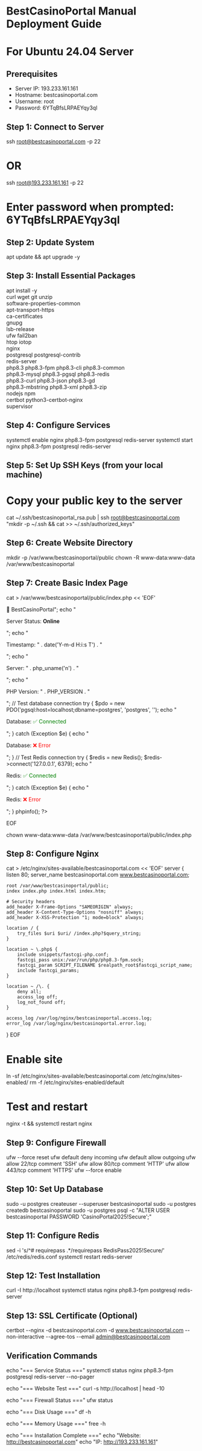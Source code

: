 
# BestCasinoPortal Manual Deployment Guide
# For Ubuntu 24.04 Server

## Prerequisites
- Server IP: 193.233.161.161
- Hostname: bestcasinoportal.com
- Username: root
- Password: 6YTqBfsLRPAEYqy3ql

## Step 1: Connect to Server
ssh root@bestcasinoportal.com -p 22
# OR
ssh root@193.233.161.161 -p 22
# Enter password when prompted: 6YTqBfsLRPAEYqy3ql

## Step 2: Update System
apt update && apt upgrade -y

## Step 3: Install Essential Packages
apt install -y \
    curl wget git unzip \
    software-properties-common \
    apt-transport-https \
    ca-certificates \
    gnupg \
    lsb-release \
    ufw fail2ban \
    htop iotop \
    nginx \
    postgresql postgresql-contrib \
    redis-server \
    php8.3 php8.3-fpm php8.3-cli php8.3-common \
    php8.3-mysql php8.3-pgsql php8.3-redis \
    php8.3-curl php8.3-json php8.3-gd \
    php8.3-mbstring php8.3-xml php8.3-zip \
    nodejs npm \
    certbot python3-certbot-nginx \
    supervisor

## Step 4: Configure Services
systemctl enable nginx php8.3-fpm postgresql redis-server
systemctl start nginx php8.3-fpm postgresql redis-server

## Step 5: Set Up SSH Keys (from your local machine)
# Copy your public key to the server
cat ~/.ssh/bestcasinoportal_rsa.pub | ssh root@bestcasinoportal.com "mkdir -p ~/.ssh && cat >> ~/.ssh/authorized_keys"

## Step 6: Create Website Directory
mkdir -p /var/www/bestcasinoportal/public
chown -R www-data:www-data /var/www/bestcasinoportal

## Step 7: Create Basic Index Page
cat > /var/www/bestcasinoportal/public/index.php << 'EOF'
<?php
echo "<h1>🎰 BestCasinoPortal</h1>";
echo "<p>Server Status: <strong>Online</strong></p>";
echo "<p>Timestamp: " . date('Y-m-d H:i:s T') . "</p>";
echo "<p>Server: " . php_uname('n') . "</p>";
echo "<p>PHP Version: " . PHP_VERSION . "</p>";

// Test database connection
try {
    $pdo = new PDO('pgsql:host=localhost;dbname=postgres', 'postgres', '');
    echo "<p>Database: <span style='color:green'>✅ Connected</span></p>";
} catch (Exception $e) {
    echo "<p>Database: <span style='color:red'>❌ Error</span></p>";
}

// Test Redis connection
try {
    $redis = new Redis();
    $redis->connect('127.0.0.1', 6379);
    echo "<p>Redis: <span style='color:green'>✅ Connected</span></p>";
} catch (Exception $e) {
    echo "<p>Redis: <span style='color:red'>❌ Error</span></p>";
}

phpinfo();
?>
EOF

chown www-data:www-data /var/www/bestcasinoportal/public/index.php

## Step 8: Configure Nginx
cat > /etc/nginx/sites-available/bestcasinoportal.com << 'EOF'
server {
    listen 80;
    server_name bestcasinoportal.com www.bestcasinoportal.com;
    
    root /var/www/bestcasinoportal/public;
    index index.php index.html index.htm;
    
    # Security headers
    add_header X-Frame-Options "SAMEORIGIN" always;
    add_header X-Content-Type-Options "nosniff" always;
    add_header X-XSS-Protection "1; mode=block" always;
    
    location / {
        try_files $uri $uri/ /index.php?$query_string;
    }
    
    location ~ \.php$ {
        include snippets/fastcgi-php.conf;
        fastcgi_pass unix:/var/run/php/php8.3-fpm.sock;
        fastcgi_param SCRIPT_FILENAME $realpath_root$fastcgi_script_name;
        include fastcgi_params;
    }
    
    location ~ /\. {
        deny all;
        access_log off;
        log_not_found off;
    }
    
    access_log /var/log/nginx/bestcasinoportal.access.log;
    error_log /var/log/nginx/bestcasinoportal.error.log;
}
EOF

# Enable site
ln -sf /etc/nginx/sites-available/bestcasinoportal.com /etc/nginx/sites-enabled/
rm -f /etc/nginx/sites-enabled/default

# Test and restart
nginx -t && systemctl restart nginx

## Step 9: Configure Firewall
ufw --force reset
ufw default deny incoming
ufw default allow outgoing
ufw allow 22/tcp comment 'SSH'
ufw allow 80/tcp comment 'HTTP'
ufw allow 443/tcp comment 'HTTPS'
ufw --force enable

## Step 10: Set Up Database
sudo -u postgres createuser --superuser bestcasinoportal
sudo -u postgres createdb bestcasinoportal
sudo -u postgres psql -c "ALTER USER bestcasinoportal PASSWORD 'CasinoPortal2025!Secure';"

## Step 11: Configure Redis
sed -i 's/^# requirepass .*/requirepass RedisPass2025!Secure/' /etc/redis/redis.conf
systemctl restart redis-server

## Step 12: Test Installation
curl -I http://localhost
systemctl status nginx php8.3-fpm postgresql redis-server

## Step 13: SSL Certificate (Optional)
certbot --nginx -d bestcasinoportal.com -d www.bestcasinoportal.com --non-interactive --agree-tos --email admin@bestcasinoportal.com

## Verification Commands
echo "=== Service Status ==="
systemctl status nginx php8.3-fpm postgresql redis-server --no-pager

echo "=== Website Test ==="
curl -s http://localhost | head -10

echo "=== Firewall Status ==="
ufw status

echo "=== Disk Usage ==="
df -h

echo "=== Memory Usage ==="
free -h

echo "=== Installation Complete ==="
echo "Website: http://bestcasinoportal.com"
echo "IP: http://193.233.161.161"
